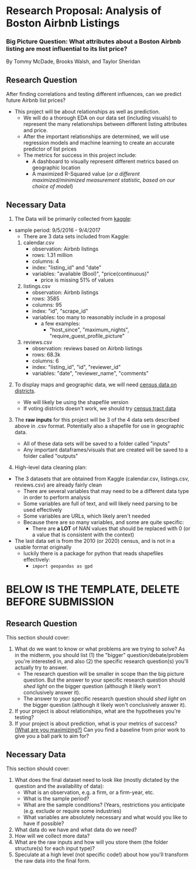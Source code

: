 # Research Proposal: Analysis of Boston Airbnb Listings
### Big Picture Question: What attributes about a Boston Airbnb listing are most influential to its list price?

By Tommy McDade, Brooks Walsh, and Taylor Sheridan

## Research Question

After finding correlations and testing different influences, can we predict future Airbnb list prices?
   - This project will be about relationships as well as prediction. 
       - We will do a thorough EDA on our data set (including visuals) to represent the many relationships between different listing attributes and price.
       - After the important relationships are determined, we will use regression models and machine learning to create an accurate predictor of list prices
       - The metrics for success in this project include:
           - A dashboard to visually represent different metrics based on geographic location
           - A maximized R-Squared value (*or a different maximized/minimized measurement statistic, based on our choice of model*)

## Necessary Data

1. The Data will be primarily collected from [kaggle](https://www.kaggle.com/datasets/airbnb/boston):
- sample period: 9/5/2016 - 9/4/2017
    - There are 3 data sets included from Kaggle:
    1. calendar.csv
        - observation: Airbnb listings
        - rows: 1.31 million
        - columns: 4
        - index: "listing_id" and "date"
        - variables: "available (Bool)", "price(continuous)"
            - price is missing 51% of values
    2. listings.csv
        - observation: Airbnb listings
        - rows: 3585
        - columns: 95
        - index: "id", "scrape_id"
        - variables: too many to reasonably include in a proposal
            - a few examples:
                - "host_since", "maximum_nights", "require_guest_profile_picture"
    3. reviews.csv
        - observation: reviews based on Airbnb listings
        - rows: 68.3k
        - columns: 6
        - index: "listing_id", "id", "reviewer_id"
        - variables: "date", "reviewer_name", "comments"

2. To display maps and geographic data, we will need [census data on districts](https://hub.arcgis.com/datasets/15650d31b88646a2ac64a68c3701f655_0/explore?location=42.360613%2C-71.052250%2C13.27).
    - We will likely be using the shapefile version
    - If voting districts doesn't work, we should try [census tract data](https://www.arcgis.com/home/item.html?id=5628bfda9466438491219f4d07488a1e)
    

3. The **raw inputs** for this project will be 3 of the 4 data sets described above in .csv format. Potentially also a shapefile for use in geographic data.
    - All of these data sets will be saved to a folder called "inputs"
    - Any important dataframes/visuals that are created will be saved to a folder called "outputs"

4. High-level data cleaning plan:
- The 3 datasets that are obtained from Kaggle (calendar.csv, listings.csv, reviews.csv) are already fairly clean
    - There are several variables that may need to be a different data type in order to perform analysis
    - Some variables are full of text, and will likely need parsing to be used effectively
    - Some variables are URLs, which likely aren't needed
    - Because there are so many variables, and some are quite specific:
        - There are **a LOT** of NAN values that should be replaced with 0 (or a value that is consistent with the context)
- The last data set is from the 2010 (or 2020) census, and is not in a usable format originally
    - luckily there is a package for python that reads shapefiles effectively:
        - ```import geopandas as gpd```
        





# BELOW IS THE TEMPLATE, DELETE BEFORE SUBMISSION 

## Research Question

This section should cover:
1. What do we want to know or what problems are we trying to solve? As in the midterm, you should list (1) the "bigger" question/debate/problem you're interested in, and also (2) the specific research question(s) you'll actually try to answer. 
    - The research question will be smaller in scope than the big picture question. But the answer to your specific research question should _shed light_ on the bigger question (although it likely won't conclusively answer it).
    - The answer to your specific research question should _shed light_ on the bigger question (although it likely won't conclusively answer it).
2. If your project is about relationships, what are the hypotheses you're testing?
3. If your project is about prediction, what is your metrics of success? [(What are you maximizing?)](https://ledatascifi.github.io/ledatascifi-2022/content/05/03d_whatToMax.html) Can you find a baseline from prior work to give you a ball park to aim for?

## Necessary Data

This section should cover:
1. What does the final dataset need to look like (mostly dictated by the question and the availability of data):
   - What is an observation, e.g. a firm, or a firm-year, etc.
   - What is the sample period?
   - What are the sample conditions? (Years, restrictions you anticipate (e.g. exclude or require some industries)
   - What variables are absolutely necessary and what would you like to have if possible?
1. What data do we have and what data do we need?
2. How will we collect more data? 
1. What are the raw inputs and how will you store them (the folder structure(s) for each input type)? 
1. Speculate at a high level (not specific code!) about how you'll transform the raw data into the final form.

